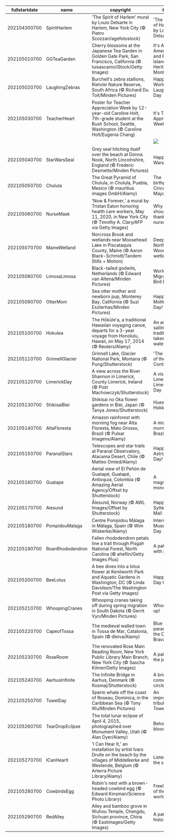 |fullstartdate|name|copyright|title|image|
|--|--|--|--|--|
202104300700|SpiritHarlem|'The Spirit of Harlem' mural by Louis Delsarte in Harlem, New York City (© Pietro Scozzari/agefotostock)|'The Spirit of Harlem' by Louis Delsarte|![](/en-US/2021/05/202104300700SpiritHarlem.jpg)|
202105010700|GGTeaGarden|Cherry blossoms at the Japanese Tea Garden in Golden Gate Park, San Francisco, California (© luisascanio/iStock/Getty Images)|It's Asian American and Pacific Islander Heritage Month|![](/en-US/2021/05/202105010700GGTeaGarden.jpg)|
202105020700|LaughingZebras|Burchell's zebra stallions, Rietvlei Nature Reserve, South Africa (© Richard Du Toit/Minden Pictures)|Happy World Laughter Day|![](/en-US/2021/05/202105020700LaughingZebras.jpg)|
202105030700|TeacherHeart|Poster for Teacher Appreciation Week by 12-year-old Caroline Holt, 7th-grade student at the Bush School, Seattle, Washington (© Caroline Holt/Eugenia Chang)|It's Teacher Appreciation Week|![](/en-US/2021/05/202105030700TeacherHeart.jpg)|
||||![](/en-US/2021/05/.jpg)|
202105040700|StarWarsSeal|Grey seal hitching itself over the beach at Donna Nook, North Lincolnshire, England (© Frederic Desmette/Minden Pictures)|Happy Star Wars Day!|![](/en-US/2021/05/202105040700StarWarsSeal.jpg)|
202105050700|Cholula|The Great Pyramid of Cholula, in Cholula, Puebla, Mexico (© mauritius images GmbH/Alamy)|The birthplace of Cinco de Mayo|![](/en-US/2021/05/202105050700Cholula.jpg)|
202105060700|NurseMask|'Now & Forever,' a mural by Tristan Eaton honoring health care workers, May 11, 2020, in New York City (© Timothy A. Clary/AFP via Getty Images)|Why you should thank a nurse today|![](/en-US/2021/05/202105060700NurseMask.jpg)|
202105070700|MaineWetland|Norcross Brook and wetlands near Moosehead Lake in Piscataquis County, Maine (© Aaron Black-Schmidt/Tandem Stills + Motion)|Deep in the North Woods wetlands|![](/en-US/2021/05/202105070700MaineWetland.jpg)|
202105080700|LimosaLimosa|Black-tailed godwits, Netherlands (© Edward van Altena/Minden Pictures)|World Migratory Bird Day|![](/en-US/2021/05/202105080700LimosaLimosa.jpg)|
202105090700|OtterMom|Sea otter mother and newborn pup, Monterey Bay, California (© Suzi Eszterhas/Minden Pictures)|Happy Mother's Day!|![](/en-US/2021/05/202105090700OtterMom.jpg)|
202105100700|Hokulea|The Hōkūle'a, a traditional Hawaiian voyaging canoe, departs for a 3-year voyage from Honolulu, Hawaii, on May 17, 2014 (© Reuters/Alamy)|An ancient sailing tradition takes to the water|![](/en-US/2021/05/202105100700Hokulea.jpg)|
202105110700|GrinnellGlacier|Grinnell Lake, Glacier National Park, Montana (© Pung/Shutterstock)|'The Crown of the Continent'|![](/en-US/2021/05/202105110700GrinnellGlacier.jpg)|
202105120700|LimerickDay|A view across the River Shannon in Limerick, County Limerick, Ireland (© Piotr Machowczyk/Shutterstock)|A visit to Limerick on Limerick Day|![](/en-US/2021/05/202105120700LimerickDay.jpg)|
202105130700|ShikisaiBiei|Shikisai no Oka flower gardens in Biei, Japan (© Tanya Jones/Shutterstock)|Hues of Hokkaido|![](/en-US/2021/05/202105130700ShikisaiBiei.jpg)|
202105140700|AltaFloresta|Amazon rainforest with morning fog near Alta Floresta, Mato Grosso, Brazil (© Pulsar Imagens/Alamy)|A misty morning in Brazil|![](/en-US/2021/05/202105140700AltaFloresta.jpg)|
202105150700|ParanalStars|Telescopes and star trails at Paranal Observatory, Atacama Desert, Chile (© Matteo Omied/Alamy)|Happy Astronomy Day!|![](/en-US/2021/05/202105150700ParanalStars.jpg)|
202105160700|Guatape|Aerial view of El Peñón de Guatapé, Guatapé, Antioquia, Colombia (© Amazing Aerial Agency/Offset by Shutterstock)|A magnificent monolith|![](/en-US/2021/05/202105160700Guatape.jpg)|
202105170700|Alesund|Ålesund, Norway (© AWL Images/Offset by Shutterstock)|Happy Syttende Mai!|![](/en-US/2021/05/202105170700Alesund.jpg)|
202105180700|PompidouMalaga|Centre Pompidou Málaga in Málaga, Spain (© Wim Wiskerke/Alamy)|International Museum Day|![](/en-US/2021/05/202105180700PompidouMalaga.jpg)|
202105190700|RoanRhododendron|Fallen rhododendron petals line a trail through Pisgah National Forest, North Carolina (© aheflin/Getty Images Plus)|A path lain with petals|![](/en-US/2021/05/202105190700RoanRhododendron.jpg)|
202105200700|BeeLotus|A bee dives into a lotus flower at Kenilworth Park and Aquatic Gardens in Washington, DC (© Linda Davidson/The Washington Post via Getty Images)|Happy Bee Day to you|![](/en-US/2021/05/202105200700BeeLotus.jpg)|
202105210700|WhoopingCranes|Whooping cranes taking off during spring migration in South Dakota (© Gerrit Vyn/Minden Pictures)|Whoopin' it up!|![](/en-US/2021/05/202105210700WhoopingCranes.jpg)|
202105220700|CapeofTossa|The medieval walled town in Tossa de Mar, Catalonia, Spain (© dleiva/Alamy)|Blue paradise on the Costa Brava|![](/en-US/2021/05/202105220700CapeofTossa.jpg)|
202105230700|RoseRoom|The renovated Rose Main Reading Room, New York Public Library Main Branch, New York City (© Sascha Kilmer/Getty Images)|A palace for the public|![](/en-US/2021/05/202105230700RoseRoom.jpg)|
202105240700|AarhusInfinite|The Infinite Bridge in Aarhus, Denmark (© Kosmaj/Shutterstock)|A bridge comes full circle|![](/en-US/2021/05/202105240700AarhusInfinite.jpg)|
202105250700|TowelDay|Sperm whale off the coast of Roseau, Dominica, in the Caribbean Sea (© Tony Wu/Minden Pictures)|An improbable tribute for Towel Day|![](/en-US/2021/05/202105250700TowelDay.jpg)|
202105260700|TearDropEclipse|The total lunar eclipse of April 4, 2015, photographed over Monument Valley, Utah (© Alan Dyer/Alamy)|Behold the blood moon|![](/en-US/2021/05/202105260700TearDropEclipse.jpg)|
202105270700|ICanHearIt|'I Can Hear It,' an installation by artist Ivars Drulle on the beach by the villages of Middelkerke and Westende, Belgium (© Arterra Picture Library/Alamy)|Listening to the sea|![](/en-US/2021/05/202105270700ICanHearIt.jpg)|
202105280700|CowbirdsEgg|Robin's nest with a brown-headed cowbird egg (© Edward Kinsman/Science Photo Library)|Freeloaders of the avian world|![](/en-US/2021/05/202105280700CowbirdsEgg.jpg)|
202105290700|RedAlley|Alley and bamboo grove in Wuhou Temple, Chengdu, Sichuan province, China (© Eastimages/Getty Images)|A path into history|![](/en-US/2021/05/202105290700RedAlley.jpg)|
